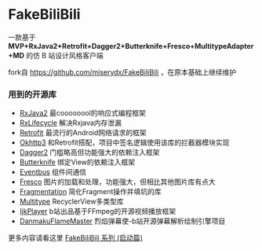 # FakeBiliBili

一款基于 **MVP+RxJava2+Retrofit+Dagger2+Butterknife+Fresco+MultitypeAdapter+MD** 的仿 B 站设计风格客户端

fork自 https://github.com/miserydx/FakeBiliBili ，在原本基础上继续维护


### 用到的开源库
* [RxJava2](https://github.com/ReactiveX/RxJava) 最coooooool的响应式编程框架
* [RxLifecycle](https://github.com/trello/RxLifecycle) 解决Rxjava内存泄漏
* [Retrofit](https://github.com/square/retrofit) 最流行的Android网络请求的框架
* [Okhttp3](https://github.com/square/okhttp) 和Retrofit搭配，项目中签名逻辑使用该库的拦截器模块实现
* [Dagger2](https://github.com/google/dagger) 门槛略高但功能强大的依赖注入框架
* [Butterknife](https://github.com/JakeWharton/butterknife) 绑定View的依赖注入框架
* [Eventbus](https://github.com/greenrobot/EventBus) 组件间通信
* [Fresco](https://github.com/facebook/fresco) 图片的加载和处理，功能强大，但相比其他图片库有点大
* [Fragmentation](https://github.com/YoKeyword/Fragmentation) 简化Fragment操作并填坑的库
* [Multitype](https://github.com/drakeet/MultiType) RecyclerView多类型库
* [IjkPlayer](https://github.com/Bilibili/ijkplayer) b站出品基于FFmpeg的开源视频播放框架
* [DanmakuFlameMaster](https://github.com/Bilibili/DanmakuFlameMaster) 烈焰弹幕使-b站开源弹幕解析绘制引擎项目

更多内容请看这里 [FakeBiliBili 系列 (启动篇)](http://www.jianshu.com/p/b3b9e13bd842)
